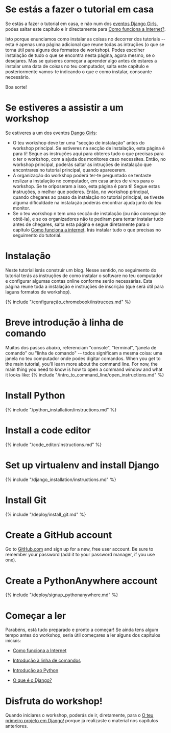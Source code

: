 # Se estás a fazer o tutorial em casa

Se estás a fazer o tutorial em casa, e não num dos [eventos Django Girls](https://djangogirls.org/events/), podes saltar este capítulo e ir directamente para [Como funciona a Internet?](../how_the_internet_works/README.md).

Isto porque enunciamos como instalar as coisas no decorrer dos tutoriais -- esta é apenas uma página adicional que reune todas as intruções (o que se torna útil para alguns dos formatos de workshop). Podes escolher instalação de tudo o que se encontra nesta página, agora mesmo, se o desejares. Mas se quiseres começar a aprender algo antes de estares a instalar uma data de coisas no teu computador, salta este capítulo e posteriormente vamos-te indicando o que e como instalar, consoante necessário.

Boa sorte!

# Se estiveres a assistir a um workshop

Se estiveres a um dos eventos [Dango Girls](https://djangogirls.org/events/):

* O teu workshop deve ter uma "secção de instalação" antes do workshop principal. Se estiveres na secção de instalação, esta página é para ti! Segue as instruções aqui para obteres tudo o que precisas para o ter o workshop, com a ajuda dos monitores caso necessites. Então, no workshop principal, poderás saltar as intruções de instalação que encontrares no tutorial principal, quando aparecerem.
* A organização do workshop poderá ter-te perguntado se tentaste reslizar a instalação no computador, em casa antes de vires para o workshop. Se te oriposeram a isso, esta página é para ti! Segue estas instruções, o melhor que poderes. Então, no workshop principal, quando chegares ao passo da instalação no tutorial principal, se tiveste alguma dificuldade na instalação poderás encontrar ajuda junto do teu monitor.
* Se o teu workshop n tem uma secção de instalação (ou não conseguiste obtê-la), e se os organizadores não te pediram para tentar instalar tudo antes de chegares, salta esta página e segue diretamente para o capítulo [Como funciona a internet](../how_the_internet_works/README.md). Irás instalar tudo o que precisas no seguimento do tutorial.

# Instalação

Neste tutorial isrás construir um blog. Nesse sentido, no seguimento do tutorial terás as instruções de como instalar o software no teu computador e configurar algumas contas online conforme serão necessárias. Esta página reune toda a instalação e instruções de inscrição (que será útil para laguns formatos de workshop).

<!--sec data-title="Chromebook setup (if you're using one)"
data-id="chromebook_setup" data-collapse=true ces--> {% include "/configuração_chromebook/instrucoes.md" %} 

<!--endsec-->

# Breve introdução à linha de comando

Muitos dos passos abaixo, referenciam "console", "terminal", "janela de comando" ou "linha de comando" -- todos significam a mesma coisa: uma janela no teu computador onde podes digitar comandos. When you get to the main tutorial, you'll learn more about the command line. For now, the main thing you need to know is how to open a command window and what it looks like: {% include "/intro_to_command_line/open_instructions.md" %}

# Install Python

{% include "/python_installation/instructions.md" %}

# Install a code editor

{% include "/code_editor/instructions.md" %}

# Set up virtualenv and install Django

{% include "/django_installation/instructions.md" %}

# Install Git

{% include "/deploy/install_git.md" %}

# Create a GitHub account

Go to [GitHub.com](https://www.github.com) and sign up for a new, free user account. Be sure to remember your password (add it to your password manager, if you use one).

# Create a PythonAnywhere account

{% include "/deploy/signup_pythonanywhere.md" %}

# Começar a ler

Parabéns, está tudo preparado e pronto a começar! Se ainda tens algum tempo antes do workshop, seria útil começares a ler alguns dos capítulos iniciais:

* [Como funciona a Internet](../how_the_internet_works/README.md)

* [Introdução à linha de comandos](../intro_to_command_line/README.md)

* [Introdução ao Python](../python_introduction/README.md)

* [O que é o Django?](../django/README.md)

# Disfruta do workshop!

Quando iniciares o workshop, poderás de ir, diretamente, para o [O teu primeiro projeto em Django!](../django_start_project/README.md) porque já realizaste o material nos capítulos anteriores.